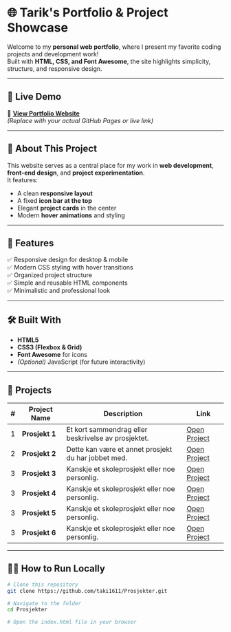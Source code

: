 # 🌐 Tarik's Portfolio & Project Showcase

Welcome to my **personal web portfolio**, where I present my favorite coding projects and development work!  
Built with **HTML, CSS, and Font Awesome**, the site highlights simplicity, structure, and responsive design.

---

## 🚀 Live Demo
🔗 **[View Portfolio Website](https://taki1611.github.io/)**  
*(Replace with your actual GitHub Pages or live link)*

---

## 🧠 About This Project

This website serves as a central place for my work in **web development**, **front-end design**, and **project experimentation**.  
It features:
- A clean **responsive layout**
- A fixed **icon bar at the top**
- Elegant **project cards** in the center  
- Modern **hover animations** and styling

---

## 🧩 Features

✅ Responsive design for desktop & mobile  
✅ Modern CSS styling with hover transitions  
✅ Organized project structure  
✅ Simple and reusable HTML components  
✅ Minimalistic and professional look  

---

## 🛠️ Built With

- **HTML5**  
- **CSS3 (Flexbox & Grid)**  
- **Font Awesome** for icons  
- *(Optional)* JavaScript (for future interactivity)

---

## 📁 Projects

| # | Project Name | Description | Link |
|---|---------------|--------------|------|
| 1 | **Prosjekt 1** | Et kort sammendrag eller beskrivelse av prosjektet. | [Open Project](#) |
| 2 | **Prosjekt 2** | Dette kan være et annet prosjekt du har jobbet med. | [Open Project](#) |
| 3 | **Prosjekt 3** | Kanskje et skoleprosjekt eller noe personlig. | [Open Project](#) |
| 3 | **Prosjekt 4** | Kanskje et skoleprosjekt eller noe personlig. | [Open Project](#) |
| 3 | **Prosjekt 5** | Kanskje et skoleprosjekt eller noe personlig. | [Open Project](#) |
| 3 | **Prosjekt 6** | Kanskje et skoleprosjekt eller noe personlig. | [Open Project](#) |

---

## 🧑‍💻 How to Run Locally

```bash
# Clone this repository
git clone https://github.com/taki1611/Prosjekter.git

# Navigate to the folder
cd Prosjekter

# Open the index.html file in your browser

